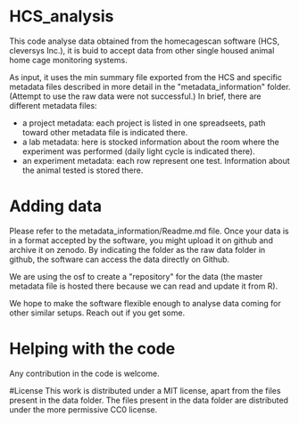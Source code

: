# HCS_analysis
This code analyse data obtained from the homecagescan software (HCS, cleversys Inc.), it is buid to accept data from other single housed animal home cage monitoring systems.

As input, it uses the min summary file exported from the HCS and specific metadata files described in more detail in the "metadata_information" folder. (Attempt to use the raw data were not successful.) In brief, there are different metadata files:

- a project metadata: each project is listed in one spreadseets, path toward other metadata file is indicated there.
- a lab metadata: here is stocked information about the room where the experiment was performed (daily light cycle is indicated there).
- an experiment metadata: each row represent one test. Information about the animal tested is stored there.

# Adding data

Please refer to the metadata_information/Readme.md file. Once your data is in a format accepted by the software, you might upload it on github and archive it on zenodo. By indicating the folder as the raw data folder in github, the software can access the data directly on Github.

We are using the osf to create a "repository" for the data (the master metadata file is hosted there because we can read and update it from R).


We hope to make the software flexible enough to analyse data coming for other similar setups. Reach out if you get some.

# Helping with the code

Any contribution in the code is welcome.

#License
This work is distributed under a MIT license, apart from the files present in the data folder.
The files present in the data folder are distributed under the more permissive CC0 license.

